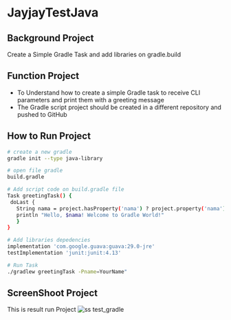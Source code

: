 # JayjayTestJava
## Background Project

Create a Simple Gradle Task and add libraries on gradle.build

## Function Project

- To Understand how to create a simple Gradle task to receive CLI parameters and print them with a greeting message
- The Gradle script project should be created in a different repository and pushed to GitHub

## How to Run Project

```bash
# create a new gradle
gradle init --type java-library

# open file gradle
build.gradle

# Add script code on build.gradle file
Task greetingTask() {
 doLast {
   String nama = project.hasProperty('nama') ? project.property('nama') : 'Gradle User'
   println "Hello, $nama! Welcome to Gradle World!"
   }
}

# Add libraries depedencies
implementation 'com.google.guava:guava:29.0-jre'
testImplementation 'junit:junit:4.13'

# Run Task
./gradlew greetingTask -Pname=YourName"
```

## ScreenShoot Project
This is result run Project
![ss test_gradle](https://github.com/yuliantisimatupang/JayjayTestJava/assets/45448710/56d3a18c-7299-4cb3-9fb8-e1b2e678f43c)
